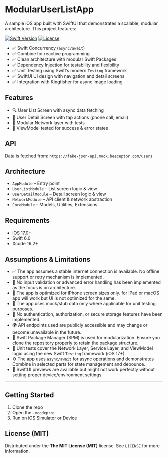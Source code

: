 # ModularUserListApp

A sample iOS app built with SwiftUI that demonstrates a scalable, modular architecture. This project features:

[![Swift Version][swift-image]][swift-url]
[![License][license-image]][license-url]

- ✅ Swift Concurrency (`async/await`)
- ✅ Combine for reactive programming
- ✅ Clean architecture with modular Swift Packages
- ✅ Dependency Injection for testability and flexibility
- ✅ Unit Testing using Swift’s modern `Testing` framework
- ✅ SwiftUI UI design with navigation and detail screens
- ✅ Integration with Kingfisher for async image loading

## Features

- 🔍 User List Screen with async data fetching
- 👤 User Detail Screen with tap actions (phone call, email)
- 🧪 Modular Network layer with tests
- 🔁 ViewModel tested for success & error states

## API

Data is fetched from:
`https://fake-json-api.mock.beeceptor.com/users`

## Architecture

- `AppModule` – Entry point
- `UserListModule` – List screen logic & view
- `UserDetailModule` – Detail screen logic & view
- `NetworkModule` – API client & network abstraction
- `CoreModule` – Models, Utilities, Extensions


## Requirements

- iOS 17.0+
- Swift 6.0
- Xcode 16.2+


## Assumptions & Limitations

- ✅ The app assumes a stable internet connection is available. No offline support or retry mechanism is implemented.
- 🚫 No input validation or advanced error handling has been implemented as the focus is on architecture.
- 📱 The app is optimized for iPhone screen sizes only. for iPad or macOS app will work but UI is not optimized for the same.
- 🧪 The app uses mock/stub data only where applicable for unit testing purposes.
- 🔐 No authentication, authorization, or secure storage features have been implemented.
- 🌍 API endpoints used are publicly accessible and may change or become unavailable in the future.
- 🧱 Swift Package Manager (SPM) is used for modularization. Ensure you clone the repository properly to retain the package structure.
- 🧪 Unit tests cover the Network Layer, Service Layer, and ViewModel logic using the new Swift `Testing` framework (iOS 17+).
- ⚙️ The app uses `async/await` for async operations and demonstrates Combine in selected parts for state management and debounce.
- 🧩 SwiftUI previews are available but might not work perfectly without setting proper device/environment settings.

---

## Getting Started

1. Clone the repo
2. Open the `.xcodeproj`
3. Run on iOS Simulator or Device

## License (MIT)

Distributed under the **The MIT License (MIT)** license. See ``LICENSE`` for more information.

[swift-image]: https://img.shields.io/badge/swift-6.0-orange.svg
[swift-url]: https://swift.org/
[license-image]: https://img.shields.io/badge/License-MIT-blue.svg
[license-url]: https://github.com
